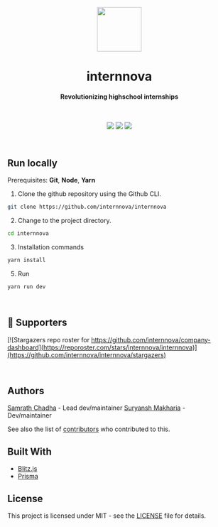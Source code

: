 <p align="center">
  <img src="https://www.internnova.co/logo/Logo.png" width="100"/>
</p>
<h1 align="center">internnova</h1>
<h4 align="center">
Revolutionizing highschool internships</h1>
<br>
<p align="center">
<img src="https://img.shields.io/github/license/internnova/internnova">  <img src="https://img.shields.io/github/languages/top/internnova/internnova">
  <img src="https://img.shields.io/github/repo-size/internnova/internnova">
</p>
<br>

## Run locally

Prerequisites: **Git**, **Node**, **Yarn**

1. Clone the github repository using the Github CLI.

```sh
git clone https://github.com/internnova/internnova
```

2. Change to the project directory.

```sh
cd internnova
```

3. Installation commands

```sh
yarn install
```

5. Run

```sh
yarn run dev
```

<br>

## :clap: Supporters

[![Stargazers repo roster for https://github.com/internnova/company-dashboard](https://reporoster.com/stars/internnova/internnova)](https://github.com/internnova/internnova/stargazers)

<br>

## Authors

[Samrath Chadha](https://github.com/0xsamrath) - Lead dev/maintainer
[Suryansh Makharia](https://github.com/suryanshmak) - Dev/maintainer

See also the list of [contributors](https://github.com/internnova/contributors) who contributed to this.

## Built With

- [Blitz.js](https://blitzjs.com/)
- [Prisma](https://www.prisma.io/)

## License

This project is licensed under MIT - see the [LICENSE](LICENSE) file for details.

